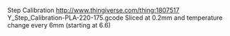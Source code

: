 Step Calibration
http://www.thingiverse.com/thing:1807517
Y_Step_Calibration-PLA-220-175.gcode
Sliced at 0.2mm and temperature change every 6mm (starting at 6.6)


